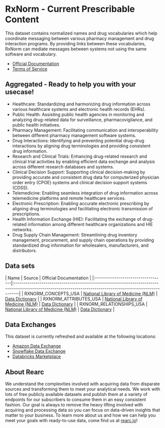# RxNorm - Current Prescribable Content

This dataset contains normalized names and drug vocabularies which help coordinate messaging between various pharmacy management and drug interaction programs. By providing links between these vocabularies, RxNorm can mediate messages between systems not using the same software and vocabulary.

- [Official Documentation](https://www.nlm.nih.gov/research/umls/rxnorm/docs/prescribe.html)
- [Terms of Service](https://rearc-data-public-assets.s3.amazonaws.com/Rearc_Data_DSA.pdf)

## Aggregated - Ready to help you with your usecase!

- Healthcare: Standardizing and harmonizing drug information across various healthcare systems and electronic health records (EHRs).
- Public Health: Assisting public health agencies in monitoring and analyzing drug-related data for surveillance, pharmacovigilance, and public health initiatives.
- Pharmacy Management: Facilitating communication and interoperability between different pharmacy management software systems.
- Drug Interactions: Identifying and preventing potential drug-drug interactions by aligning drug terminologies and providing consistent drug information.
- Research and Clinical Trials: Enhancing drug-related research and clinical trial activities by enabling efficient data exchange and analysis across different research databases and systems.
- Clinical Decision Support: Supporting clinical decision-making by providing accurate and consistent drug data for computerized physician order entry (CPOE) systems and clinical decision support systems (CDSS).
- Telemedicine: Enabling seamless integration of drug information across telemedicine platforms and remote healthcare services.
- Electronic Prescription: Enabling accurate electronic prescribing by aligning drug terminologies and facilitating electronic transmission of prescriptions.
- Health Information Exchange (HIE): Facilitating the exchange of drug-related information among different healthcare organizations and HIE networks.
- Drug Supply Chain Management: Streamlining drug inventory management, procurement, and supply chain operations by providing standardized drug information for wholesalers, manufacturers, and distributors.

## Data sets

| Name                               | Source                                                           | Official Documentation                                                                     |
|:-----------------------------------|:--------------------------------------------------------------------------------------------------------------------------------------------------------------|
| RXNORM_CONCEPTS_USA                | [National Library of Medicine (NLM)](https://www.nlm.nih.gov/)   | [Data Dictionary](https://www.nlm.nih.gov/research/umls/rxnorm/docs/techdoc.html#conso)    |
| RXNORM_ATTRIBUTES_USA              | [National Library of Medicine (NLM)](https://www.nlm.nih.gov/)   | [Data Dictionary](https://www.nlm.nih.gov/research/umls/rxnorm/docs/techdoc.html#sat)    |
| RXNORM_RELATIONSHIPS_USA           | [National Library of Medicine (NLM)](https://www.nlm.nih.gov/)   | [Data Dictionary](https://www.nlm.nih.gov/research/umls/rxnorm/docs/techdoc.html#rel)    |


## Data Exchanges

This dataset is currently refreshed and available at the following locations:
  - [Amazon Data Exchange](https://aws.amazon.com/marketplace/seller-profile?id=a8a86da2-b2d1-4fae-992d-03494e90590b)
  - [Snowflake Data Exchange](https://www.snowflake.com/datasets/rearc/)
  - [Databricks Marketplace](https://www.databricks.com/product/marketplace)

## About Rearc

We understand the complexities involved with acquiring data from disparate sources and transforming them to meet your analytical needs. We work with lots of free publicly available datasets and publish them at a variety of endpoints for our subscribers to consume them in an easy consistent fashion. Our goal is always to remove the heavy lifting involved with acquiring and processing data so you can focus on data-driven insights that matter to your business. To learn more about us and how we can help you meet your goals with ready-to-use data, come find us at [rearc.io](rearc.io)!

